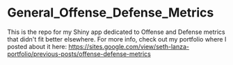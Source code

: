 # General_Offense_Defense_Metrics
 This is the repo for my Shiny app dedicated to Offense and Defense metrics that didn't fit better elsewhere. For more info, check out my portfolio where I posted about it here: https://sites.google.com/view/seth-lanza-portfolio/previous-posts/offense-defense-metrics
